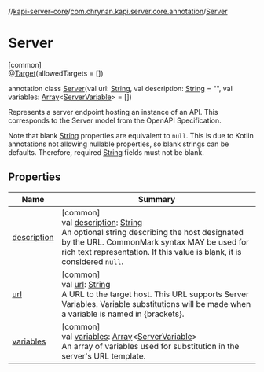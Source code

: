 //[kapi-server-core](../../../index.md)/[com.chrynan.kapi.server.core.annotation](../index.md)/[Server](index.md)

# Server

[common]\
@[Target](https://kotlinlang.org/api/latest/jvm/stdlib/kotlin.annotation/-target/index.html)(allowedTargets = [])

annotation class [Server](index.md)(val url: [String](https://kotlinlang.org/api/latest/jvm/stdlib/kotlin/-string/index.html), val description: [String](https://kotlinlang.org/api/latest/jvm/stdlib/kotlin/-string/index.html) = &quot;&quot;, val variables: [Array](https://kotlinlang.org/api/latest/jvm/stdlib/kotlin/-array/index.html)&lt;[ServerVariable](../-server-variable/index.md)&gt; = [])

Represents a server endpoint hosting an instance of an API. This corresponds to the Server model from the OpenAPI Specification.

Note that blank [String](https://kotlinlang.org/api/latest/jvm/stdlib/kotlin/-string/index.html) properties are equivalent to `null`. This is due to Kotlin annotations not allowing nullable properties, so blank strings can be defaults. Therefore, required [String](https://kotlinlang.org/api/latest/jvm/stdlib/kotlin/-string/index.html) fields must not be blank.

## Properties

| Name | Summary |
|---|---|
| [description](description.md) | [common]<br>val [description](description.md): [String](https://kotlinlang.org/api/latest/jvm/stdlib/kotlin/-string/index.html)<br>An optional string describing the host designated by the URL. CommonMark syntax MAY be used for rich text representation. If this value is blank, it is considered `null`. |
| [url](url.md) | [common]<br>val [url](url.md): [String](https://kotlinlang.org/api/latest/jvm/stdlib/kotlin/-string/index.html)<br>A URL to the target host. This URL supports Server Variables. Variable substitutions will be made when a variable is named in {brackets}. |
| [variables](variables.md) | [common]<br>val [variables](variables.md): [Array](https://kotlinlang.org/api/latest/jvm/stdlib/kotlin/-array/index.html)&lt;[ServerVariable](../-server-variable/index.md)&gt;<br>An array of variables used for substitution in the server's URL template. |
